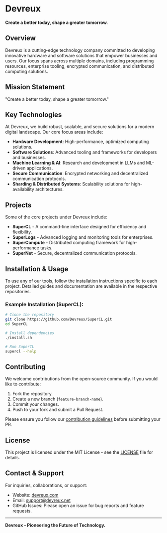 # Devreux

**Create a better today, shape a greater tomorrow.**

## Overview
Devreux is a cutting-edge technology company committed to developing innovative hardware and software solutions that empower businesses and users. Our focus spans across multiple domains, including programming resources, enterprise tooling, encrypted communication, and distributed computing solutions.

## Mission Statement
"Create a better today, shape a greater tomorrow."

## Key Technologies
At Devreux, we build robust, scalable, and secure solutions for a modern digital landscape. Our core focus areas include:

- **Hardware Development**: High-performance, optimized computing solutions.
- **Software Solutions**: Advanced tooling and frameworks for developers and businesses.
- **Machine Learning & AI**: Research and development in LLMs and ML-driven applications.
- **Secure Communication**: Encrypted networking and decentralized communication protocols.
- **Sharding & Distributed Systems**: Scalability solutions for high-availability architectures.

## Projects
Some of the core projects under Devreux include:

- **SuperCL** - A command-line interface designed for efficiency and flexibility.
- **SuperLogs** - Advanced logging and monitoring tools for enterprises.
- **SuperCompute** - Distributed computing framework for high-performance tasks.
- **SuperNet** - Secure, decentralized communication protocols.

## Installation & Usage
To use any of our tools, follow the installation instructions specific to each project. Detailed guides and documentation are available in the respective repositories.

### Example Installation (SuperCL):
```sh
# Clone the repository
git clone https://github.com/Devreux/SuperCL.git
cd SuperCL

# Install dependencies
./install.sh

# Run SuperCL
supercl --help
```

## Contributing
We welcome contributions from the open-source community. If you would like to contribute:

1. Fork the repository.
2. Create a new branch (`feature-branch-name`).
3. Commit your changes.
4. Push to your fork and submit a Pull Request.

Please ensure you follow our [contribution guidelines](CONTRIBUTING.md) before submitting your PR.

## License
This project is licensed under the MIT License - see the [LICENSE](LICENSE) file for details.

## Contact & Support
For inquiries, collaborations, or support:
- Website: [devreux.com](https://devreux.net)
- Email: support@devreux.net
- GitHub Issues: Please open an issue for bug reports and feature requests.

---

**Devreux - Pioneering the Future of Technology.**


